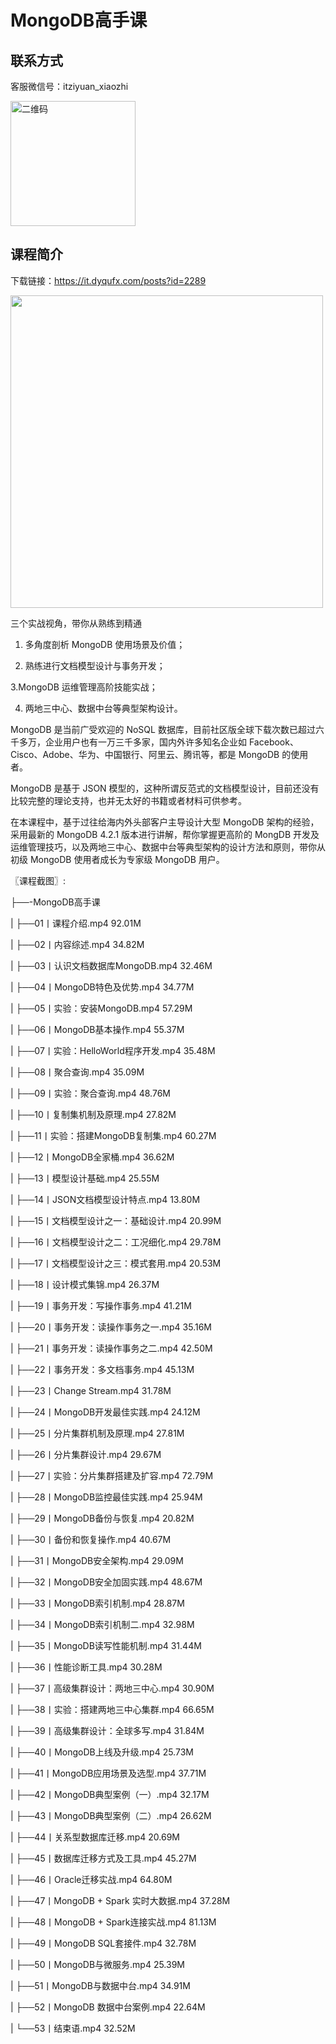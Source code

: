 # MongoDB高手课  

## 联系方式

客服微信号：itziyuan_xiaozhi

<img src="https://ziyuanyun.oss-cn-guangzhou.aliyuncs.com/common/20240614073449/666b82192834a.jpg" width="200" height="200" alt="二维码">

## 课程简介

下载链接：https://it.dyqufx.com/posts?id=2289

<img src="https://ziyuanyun.oss-cn-guangzhou.aliyuncs.com/yun/20240515183805/6644908d1cae8.jpg" width="500" alt="">

  三个实战视角，带你从熟练到精通

 1. 多角度剖析 MongoDB 使用场景及价值；

 2. 熟练进行文档模型设计与事务开发；

 3.MongoDB 运维管理高阶技能实战；

 4. 两地三中心、数据中台等典型架构设计。

 MongoDB 是当前广受欢迎的 NoSQL 数据库，目前社区版全球下载次数已超过六千多万，企业用户也有一万三千多家，国内外许多知名企业如 Facebook、Cisco、Adobe、华为、中国银行、阿里云、腾讯等，都是 MongoDB 的使用者。

 MongoDB 是基于 JSON 模型的，这种所谓反范式的文档模型设计，目前还没有比较完整的理论支持，也并无太好的书籍或者材料可供参考。

 在本课程中，基于过往给海内外头部客户主导设计大型 MongoDB 架构的经验，采用最新的 MongoDB 4.2.1 版本进行讲解，帮你掌握更高阶的 MongDB 开发及运维管理技巧，以及两地三中心、数据中台等典型架构的设计方法和原则，带你从初级 MongoDB 使用者成长为专家级 MongoDB 用户。

 〖课程截图〗:

  ├──-MongoDB高手课

 | ├──01丨课程介绍.mp4 92.01M

 | ├──02丨内容综述.mp4 34.82M

 | ├──03丨认识文档数据库MongoDB.mp4 32.46M

 | ├──04丨MongoDB特色及优势.mp4 34.77M

 | ├──05丨实验：安装MongoDB.mp4 57.29M

 | ├──06丨MongoDB基本操作.mp4 55.37M

 | ├──07丨实验：HelloWorld程序开发.mp4 35.48M

 | ├──08丨聚合查询.mp4 35.09M

 | ├──09丨实验：聚合查询.mp4 48.76M

 | ├──10丨复制集机制及原理.mp4 27.82M

 | ├──11丨实验：搭建MongoDB复制集.mp4 60.27M

 | ├──12丨MongoDB全家桶.mp4 36.62M

 | ├──13丨模型设计基础.mp4 25.55M

 | ├──14丨JSON文档模型设计特点.mp4 13.80M

 | ├──15丨文档模型设计之一：基础设计.mp4 20.99M

 | ├──16丨文档模型设计之二：工况细化.mp4 29.78M

 | ├──17丨文档模型设计之三：模式套用.mp4 20.53M

 | ├──18丨设计模式集锦.mp4 26.37M

 | ├──19丨事务开发：写操作事务.mp4 41.21M

 | ├──20丨事务开发：读操作事务之一.mp4 35.16M

 | ├──21丨事务开发：读操作事务之二.mp4 42.50M

 | ├──22丨事务开发：多文档事务.mp4 45.13M

 | ├──23丨Change Stream.mp4 31.78M

 | ├──24丨MongoDB开发最佳实践.mp4 24.12M

 | ├──25丨分片集群机制及原理.mp4 27.81M

 | ├──26丨分片集群设计.mp4 29.67M

 | ├──27丨实验：分片集群搭建及扩容.mp4 72.79M

 | ├──28丨MongoDB监控最佳实践.mp4 25.94M

 | ├──29丨MongoDB备份与恢复.mp4 20.82M

 | ├──30丨备份和恢复操作.mp4 40.67M

 | ├──31丨MongoDB安全架构.mp4 29.09M

 | ├──32丨MongoDB安全加固实践.mp4 48.67M

 | ├──33丨MongoDB索引机制.mp4 28.87M

 | ├──34丨MongoDB索引机制二.mp4 32.98M

 | ├──35丨MongoDB读写性能机制.mp4 31.44M

 | ├──36丨性能诊断工具.mp4 30.28M

 | ├──37丨高级集群设计：两地三中心.mp4 30.90M

 | ├──38丨实验：搭建两地三中心集群.mp4 66.65M

 | ├──39丨高级集群设计：全球多写.mp4 31.84M

 | ├──40丨MongoDB上线及升级.mp4 25.73M

 | ├──41丨MongoDB应用场景及选型.mp4 37.71M

 | ├──42丨MongoDB典型案例（一）.mp4 32.17M

 | ├──43丨MongoDB典型案例（二）.mp4 26.62M

 | ├──44丨关系型数据库迁移.mp4 20.69M

 | ├──45丨数据库迁移方式及工具.mp4 45.27M

 | ├──46丨Oracle迁移实战.mp4 64.80M

 | ├──47丨MongoDB + Spark 实时大数据.mp4 37.28M

 | ├──48丨MongoDB + Spark连接实战.mp4 81.13M

 | ├──49丨MongoDB SQL套接件.mp4 32.78M

 | ├──50丨MongoDB与微服务.mp4 25.39M

 | ├──51丨MongoDB与数据中台.mp4 34.91M

 | ├──52丨MongoDB 数据中台案例.mp4 22.64M

 | └──53丨结束语.mp4 32.52M

  